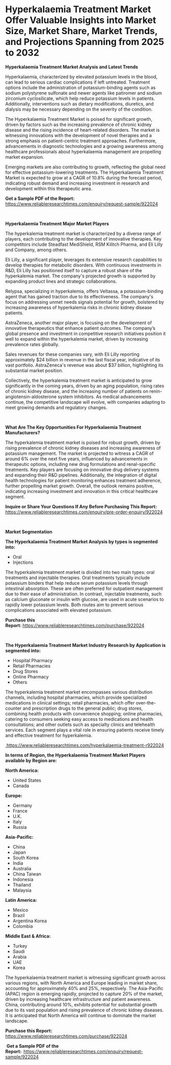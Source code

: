 <p><h1>Hyperkalaemia Treatment Market Offer Valuable Insights into Market Size, Market Share, Market Trends, and Projections Spanning from 2025 to 2032</h1></p><p><strong>Hyperkalaemia Treatment Market Analysis and Latest Trends</strong></p>
<p><p>Hyperkalaemia, characterized by elevated potassium levels in the blood, can lead to serious cardiac complications if left untreated. Treatment options include the administration of potassium-binding agents such as sodium polystyrene sulfonate and newer agents like patiromer and sodium zirconium cyclosilicate, which help reduce potassium levels in patients. Additionally, interventions such as dietary modifications, diuretics, and dialysis may be necessary depending on the severity of the condition.</p><p>The Hyperkalaemia Treatment Market is poised for significant growth, driven by factors such as the increasing prevalence of chronic kidney disease and the rising incidence of heart-related disorders. The market is witnessing innovations with the development of novel therapies and a strong emphasis on patient-centric treatment approaches. Furthermore, advancements in diagnostic technologies and a growing awareness among healthcare professionals about hyperkalaemia management are propelling market expansion.</p><p>Emerging markets are also contributing to growth, reflecting the global need for effective potassium-lowering treatments. The Hyperkalaemia Treatment Market is expected to grow at a CAGR of 10.8% during the forecast period, indicating robust demand and increasing investment in research and development within this therapeutic area.</p></p>
<p><strong>Get a Sample PDF of the Report:&nbsp;</strong> <a href="https://www.reliableresearchtimes.com/enquiry/request-sample/922024?utm_campaign=3385&utm_medium=2&utm_source=Github&utm_content=ia&utm_term=18042025&utm_id=hyperkalaemia-treatment">https://www.reliableresearchtimes.com/enquiry/request-sample/922024</a></p>
<p>&nbsp;</p>
<p><strong>Hyperkalaemia Treatment Major Market Players</strong></p>
<p><p>The hyperkalemia treatment market is characterized by a diverse range of players, each contributing to the development of innovative therapies. Key competitors include Steadfast MediShield, RSM Kilitch Pharma, and Eli Lilly and Company, among others.</p><p>Eli Lilly, a significant player, leverages its extensive research capabilities to develop therapies for metabolic disorders. With continuous investments in R&D, Eli Lilly has positioned itself to capture a robust share of the hyperkalemia market. The company's projected growth is supported by expanding product lines and strategic collaborations.</p><p>Relypsa, specializing in hyperkalemia, offers Veltassa, a potassium-binding agent that has gained traction due to its effectiveness. The company's focus on addressing unmet needs signals potential for growth, bolstered by increasing awareness of hyperkalemia risks in chronic kidney disease patients.</p><p>AstraZeneca, another major player, is focusing on the development of innovative therapeutics that enhance patient outcomes. The company’s global presence and investment in competitive research initiatives position it well to expand within the hyperkalemia market, driven by increasing prevalence rates globally.</p><p>Sales revenues for these companies vary, with Eli Lilly reporting approximately $24 billion in revenue in the last fiscal year, indicative of its vast portfolio. AstraZeneca's revenue was about $37 billion, highlighting its substantial market position.</p><p>Collectively, the hyperkalemia treatment market is anticipated to grow significantly in the coming years, driven by an aging population, rising rates of chronic kidney disease, and the increasing number of patients on renin-angiotensin-aldosterone system inhibitors. As medical advancements continue, the competitive landscape will evolve, with companies adapting to meet growing demands and regulatory changes.</p></p>
<p>&nbsp;</p>
<p><strong>What Are The Key Opportunities For Hyperkalaemia Treatment Manufacturers?</strong></p>
<p><p>The hyperkalemia treatment market is poised for robust growth, driven by rising prevalence of chronic kidney diseases and increasing awareness of potassium management. The market is projected to witness a CAGR of around 6% over the next five years, influenced by advancements in therapeutic options, including new drug formulations and renal-specific treatments. Key players are focusing on innovative drug delivery systems and expanding their R&D pipelines. Additionally, the integration of digital health technologies for patient monitoring enhances treatment adherence, further propelling market growth. Overall, the outlook remains positive, indicating increasing investment and innovation in this critical healthcare segment.</p></p>
<p><strong>Inquire or Share Your Questions If Any Before Purchasing This Report:</strong> <a href="https://www.reliableresearchtimes.com/enquiry/pre-order-enquiry/922024?utm_campaign=3385&utm_medium=2&utm_source=Github&utm_content=ia&utm_term=18042025&utm_id=hyperkalaemia-treatment">https://www.reliableresearchtimes.com/enquiry/pre-order-enquiry/922024</a></p>
<p>&nbsp;</p>
<p><strong>Market Segmentation</strong></p>
<p><strong>The Hyperkalaemia Treatment Market Analysis by types is segmented into:</strong></p>
<p><ul><li>Oral</li><li>Injections</li></ul></p>
<p><p>The hyperkalemia treatment market is divided into two main types: oral treatments and injectable therapies. Oral treatments typically include potassium binders that help reduce serum potassium levels through intestinal absorption. These are often preferred for outpatient management due to their ease of administration. In contrast, injectable treatments, such as calcium gluconate or insulin with glucose, are used in acute scenarios to rapidly lower potassium levels. Both routes aim to prevent serious complications associated with elevated potassium.</p></p>
<p><strong>Purchase this Report:&nbsp;</strong><a href="https://www.reliableresearchtimes.com/purchase/922024?utm_campaign=3385&utm_medium=2&utm_source=Github&utm_content=ia&utm_term=18042025&utm_id=hyperkalaemia-treatment">https://www.reliableresearchtimes.com/purchase/922024</a></p>
<p>&nbsp;</p>
<p><strong>The Hyperkalaemia Treatment Market Industry Research by Application is segmented into:</strong></p>
<p><ul><li>Hospital Pharmacy</li><li>Retail Pharmacies</li><li>Drug Stores</li><li>Online Pharmacy</li><li>Others</li></ul></p>
<p><p>The hyperkalemia treatment market encompasses various distribution channels, including hospital pharmacies, which provide specialized medications in clinical settings; retail pharmacies, which offer over-the-counter and prescription drugs to the general public; drug stores, combining health products with convenience shopping; online pharmacies, catering to consumers seeking easy access to medications and health consultations; and other outlets such as specialty clinics and telehealth services. Each segment plays a vital role in ensuring patients receive timely and effective treatment for hyperkalemia.</p></p>
<p><a href="https://www.reliableresearchtimes.com/hyperkalaemia-treatment-r922024?utm_campaign=3385&utm_medium=2&utm_source=Github&utm_content=ia&utm_term=18042025&utm_id=hyperkalaemia-treatment">&nbsp;https://www.reliableresearchtimes.com/hyperkalaemia-treatment-r922024</a></p>
<p><strong>In terms of Region, the Hyperkalaemia Treatment Market Players available by Region are:</strong></p>
<p>
    <p> <strong> North America: </strong>
        <ul>
            <li>United States</li>
            <li>Canada</li>
        </ul>
        </p> 
    <p> <strong> Europe: </strong>
        <ul>
            <li>Germany</li>
            <li>France</li>
            <li>U.K.</li>
            <li>Italy</li>
            <li>Russia</li>
        </ul>
        </p> 
    <p> <strong> Asia-Pacific: </strong>
        <ul>
            <li>China</li>
            <li>Japan</li>
            <li>South Korea</li>
            <li>India</li>
            <li>Australia</li>
            <li>China Taiwan</li>
            <li>Indonesia</li>
            <li>Thailand</li>
            <li>Malaysia</li>
        </ul>
        </p> 
    <p> <strong> Latin America: </strong>
        <ul>
            <li>Mexico</li>
            <li>Brazil</li>
            <li>Argentina Korea</li>
            <li>Colombia</li>
        </ul>
        </p> 
    <p> <strong> Middle East & Africa: </strong>
        <ul>
            <li>Turkey</li>
            <li>Saudi</li>
            <li>Arabia</li>
            <li>UAE</li>
            <li>Korea</li>
        </ul>
    </p>
    </p>
<p><p>The hyperkalaemia treatment market is witnessing significant growth across various regions, with North America and Europe leading in market share, accounting for approximately 40% and 25%, respectively. The Asia-Pacific (APAC) region is emerging rapidly, projected to capture 20% of the market, driven by increasing healthcare infrastructure and patient awareness. China, contributing around 10%, exhibits potential for substantial growth due to its vast population and rising prevalence of chronic kidney diseases. It is anticipated that North America will continue to dominate the market landscape.</p></p>
<p><strong>Purchase this Report: </strong><a href="https://www.reliableresearchtimes.com/purchase/922024?utm_campaign=3385&utm_medium=2&utm_source=Github&utm_content=ia&utm_term=18042025&utm_id=hyperkalaemia-treatment">https://www.reliableresearchtimes.com/purchase/922024</a></p>
<p>&nbsp;<strong>Get a Sample PDF of the Report:&nbsp;&nbsp;</strong><a href="https://www.reliableresearchtimes.com/enquiry/request-sample/922024?utm_campaign=3385&utm_medium=2&utm_source=Github&utm_content=ia&utm_term=18042025&utm_id=hyperkalaemia-treatment">https://www.reliableresearchtimes.com/enquiry/request-sample/922024</a></p>
<p><strong></strong></p>
<p><p></p><p></p><p></p></p>